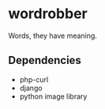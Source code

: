 wordrobber
==========

Words, they have meaning.

Dependencies
------------

* php-curl
* django
* python image library